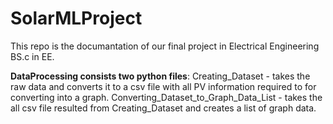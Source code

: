 # SolarMLProject
This repo is the documantation of our final project in Electrical Engineering BS.c in EE.

**DataProcessing consists two python files**:
Creating_Dataset - takes the raw data and converts it to a csv file with all PV information required to for converting into a graph.
Converting_Dataset_to_Graph_Data_List - takes the all csv file resulted from Creating_Dataset and creates a list of graph data.
